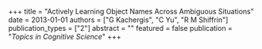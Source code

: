 +++
title = "Actively Learning Object Names Across Ambiguous Situations"
date = 2013-01-01
authors = ["G Kachergis", "C Yu", "R M Shiffrin"]
publication_types = ["2"]
abstract = ""
featured = false
publication = "*Topics in Cognitive Science*"
+++

